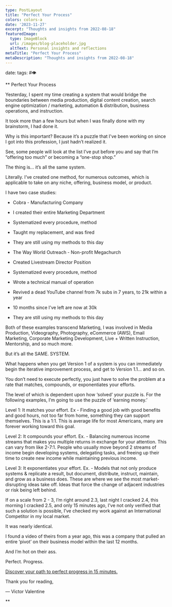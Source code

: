```yaml
---
type: PostLayout
title: "Perfect Your Process"
colors: colors-a
date: '2023-11-27'
excerpt: "Thoughts and insights from 2022-08-18"
featuredImage:
  type: ImageBlock
  url: /images/blog-placeholder.jpg
  altText: Personal insights and reflections
metaTitle: "Perfect Your Process"
metaDescription: "Thoughts and insights from 2022-08-18"
---
```

date: 
tags: #👁

**
Perfect Your Process

Yesterday, I spent my time creating a system that would bridge the boundaries between media production, digital content creation, search engine optimization / marketing, automation & distribution, business operations, and instruction.

It took more than a few hours but when I was finally done with my brainstorm, I had done it.

Why is this important? Because it’s a puzzle that I've been working on since I got into this profession, I just hadn’t realized it.

See, some people will look at the list I’ve put before you and say that I’m “offering too much” or becoming a “one-stop shop.”

The thing is… it’s all the same system.

Literally. I’ve created one method, for numerous outcomes, which is applicable to take on any niche, offering, business model, or product.

I have two case studies:

-   Cobra - Manufacturing Company

-   I created their entire Marketing Department

-   Systematized every procedure, method

-   Taught my replacement, and was fired

-   They are still using my methods to this day

-   The Way World Outreach - Non-profit Megachurch

-   Created Livestream Director Position

-   Systematized every procedure, method

-   Wrote a technical manual of operation

-   Revived a dead YouTube channel from 7k subs in 7 years, to 21k within a year

-   10 months since I’ve left are now at 30k

-   They are still using my methods to this day

Both of these examples transcend Marketing, I was involved in Media Production, Videography, Photography, eCommerce (AWS), Email Marketing, Corporate Marketing Development, Live + Written Instruction, Mentorship, and so much more.

But it’s all the SAME. SYSTEM.

What happens when you get Version 1 of a system is you can immediately begin the iterative improvement process, and get to Version 1.1… and so on. 

You don’t need to execute perfectly, you just have to solve the problem at a rate that matches, compounds, or exponentiates your efforts.

The level of which is dependent upon how ‘solved’ your puzzle is. For the following examples, I’m going to use the puzzle of ‘earning money.’

Level 1: It matches your effort. Ex - Finding a good job with good benefits and good hours, not too far from home, something they can support themselves. This is a 1:1. This is average life for most Americans, many are forever working toward this goal.

Level 2: It compounds your effort. Ex. - Balancing numerous income streams that makes you multiple returns in exchange for your attention. This can vary from like 2-7:1. People who usually move beyond 2 streams of income begin developing systems, delegating tasks, and freeing up their time to create new income while maintaining previous income. 

Level 3: It exponentiates your effort. Ex. - Models that not only produce systems & replicate a result, but document, distribute, instruct, maintain, and grow as a business does. These are where we see the most market-disrupting ideas take off. Ideas that force the change of adjacent industries or risk being left behind.

If on a scale from 2 - 3, I’m right around 2.3, last night I cracked 2.4, this morning I cracked 2.5, and only 15 minutes ago, I’ve not only verified that such a solution is possible, I’ve checked my work against an International Competitor in my local market.

It was nearly identical.

I found a video of theirs from a year ago, this was a company that pulled an entire ‘pivot’ on their business model within the last 12 months.

And I’m hot on their ass.

Perfect. Progress. 

[Discover your path to perfect progress in 15 minutes.](http://www.beremarqable.com/victor)

Thank you for reading,

— Victor Valentine

**